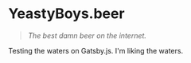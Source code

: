 # YeastyBoys.beer
> *The best damn beer on the internet.*

Testing the waters on Gatsby.js. I'm liking the waters.
